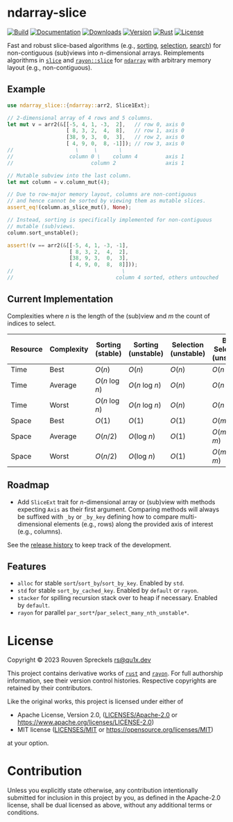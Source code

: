 # ndarray-slice

[![Build][]](https://github.com/qu1x/ndarray-slice/actions/workflows/build.yml)
[![Documentation][]](https://docs.rs/ndarray-slice)
[![Downloads][]](https://crates.io/crates/ndarray-slice)
[![Version][]](https://crates.io/crates/ndarray-slice)
[![Rust][]](https://www.rust-lang.org)
[![License][]](https://opensource.org/licenses)

[Build]: https://github.com/qu1x/ndarray-slice/actions/workflows/build.yml/badge.svg
[Documentation]: https://docs.rs/ndarray-slice/badge.svg
[Downloads]: https://img.shields.io/crates/d/ndarray-slice.svg
[Version]: https://img.shields.io/crates/v/ndarray-slice.svg
[Rust]: https://img.shields.io/badge/rust-v1.65.0-brightgreen.svg
[License]: https://img.shields.io/badge/License-MIT%20OR%20Apache--2.0-blue.svg

Fast and robust slice-based algorithms (e.g., [sorting], [selection], [search]) for
non-contiguous (sub)views into *n*-dimensional arrays. Reimplements algorithms in [`slice`] and
[`rayon::slice`] for [`ndarray`] with arbitrary memory layout (e.g., non-contiguous).

[`slice`]: https://doc.rust-lang.org/std/primitive.slice.html
[`rayon::slice`]: https://docs.rs/rayon/latest/rayon/slice/index.html
[`ndarray`]: https://docs.rs/ndarray

## Example

```rust
use ndarray_slice::{ndarray::arr2, Slice1Ext};

// 2-dimensional array of 4 rows and 5 columns.
let mut v = arr2(&[[-5, 4, 1, -3,  2],   // row 0, axis 0
                   [ 8, 3, 2,  4,  8],   // row 1, axis 0
                   [38, 9, 3,  0,  3],   // row 2, axis 0
                   [ 4, 9, 0,  8, -1]]); // row 3, axis 0
//                    \     \       \
//                  column 0 \    column 4         axis 1
//                         column 2                axis 1

// Mutable subview into the last column.
let mut column = v.column_mut(4);

// Due to row-major memory layout, columns are non-contiguous
// and hence cannot be sorted by viewing them as mutable slices.
assert_eq!(column.as_slice_mut(), None);

// Instead, sorting is specifically implemented for non-contiguous
// mutable (sub)views.
column.sort_unstable();

assert!(v == arr2(&[[-5, 4, 1, -3, -1],
                    [ 8, 3, 2,  4,  2],
                    [38, 9, 3,  0,  3],
                    [ 4, 9, 0,  8,  8]]));
//                                   \
//                                 column 4 sorted, others untouched
```

## Current Implementation

Complexities where *n* is the length of the (sub)view and *m* the count of indices to select.

| Resource | Complexity | Sorting (stable) | Sorting (unstable)  | Selection (unstable) | Bulk Selection (unstable) |
|----------|------------|------------------|---------------------|----------------------|---------------------------|
| Time     | Best       | *O*(*n*)         | *O*(*n*)            | *O*(*n*)             | *O*(*n* log *m*)          |
| Time     | Average    | *O*(*n* log *n*) | *O*(*n* log *n*)    | *O*(*n*)             | *O*(*n* log *m*)          |
| Time     | Worst      | *O*(*n* log *n*) | *O*(*n* log *n*)    | *O*(*n*)             | *O*(*n* log *m*)          |
| Space    | Best       | *O*(1)           | *O*(1)              | *O*(1)               | *O*(*m*)                  |
| Space    | Average    | *O*(*n*/2)       | *O*(log *n*)        | *O*(1)               | *O*(*m*+log *m*)          |
| Space    | Worst      | *O*(*n*/2)       | *O*(log *n*)        | *O*(1)               | *O*(*m*+log *m*)          |


[sorting]: https://en.wikipedia.org/wiki/Sorting_algorithm
[selection]: https://en.wikipedia.org/wiki/Selection_algorithm
[search]: https://en.wikipedia.org/wiki/Search_algorithm

[`sort`]: Slice1Ext::sort
[`sort_unstable`]: Slice1Ext::sort_unstable
[`select_nth_unstable`]: Slice1Ext::select_nth_unstable

## Roadmap

  * Add `SliceExt` trait for *n*-dimensional array or (sub)view with methods expecting `Axis` as
    their first argument. Comparing methods will always be suffixed with `_by` or `_by_key`
    defining how to compare multi-dimensional elements (e.g., rows) along the provided axis of
    interest (e.g., columns).

See the [release history](RELEASES.md) to keep track of the development.

## Features

  * `alloc` for stable `sort`/`sort_by`/`sort_by_key`. Enabled by `std`.
  * `std` for stable `sort_by_cached_key`. Enabled by `default` or `rayon`.
  * `stacker` for spilling recursion stack over to heap if necessary. Enabled by `default`.
  * `rayon` for parallel `par_sort*`/`par_select_many_nth_unstable*`.

# License

Copyright © 2023 Rouven Spreckels <rs@qu1x.dev>

This project contains derivative works of [`rust`] and [`rayon`]. For full authorship information,
see their version control histories. Respective copyrights are retained by their contributors.

[`rust`]: https://github.com/rust-lang/rust
[`rayon`]: https://github.com/rayon-rs/rayon

Like the original works, this project is licensed under either of

 * Apache License, Version 2.0, ([LICENSES/Apache-2.0](LICENSES/Apache-2.0) or
   https://www.apache.org/licenses/LICENSE-2.0)
 * MIT license ([LICENSES/MIT](LICENSES/MIT) or https://opensource.org/licenses/MIT)

at your option.

# Contribution

Unless you explicitly state otherwise, any contribution intentionally submitted
for inclusion in this project by you, as defined in the Apache-2.0 license,
shall be dual licensed as above, without any additional terms or conditions.
